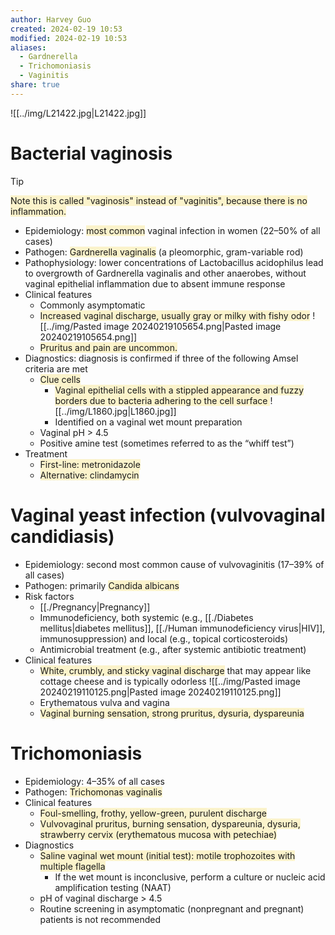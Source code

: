 ```yaml
---
author: Harvey Guo
created: 2024-02-19 10:53
modified: 2024-02-19 10:53
aliases:
  - Gardnerella
  - Trichomoniasis
  - Vaginitis
share: true
---
```

![[../img/L21422.jpg|L21422.jpg]]
# Bacterial vaginosis
>[!tip] 
><span style="background:rgba(240, 200, 0, 0.2)">Note this is called "vaginosis" instead of "vaginitis", because there is no inflammation.</span>
- Epidemiology: <span style="background:rgba(240, 200, 0, 0.2)">most common</span> vaginal infection in women (22–50% of all cases) 
- Pathogen: <span style="background:rgba(240, 200, 0, 0.2)">Gardnerella vaginalis</span> (a pleomorphic, gram-variable rod) 
- Pathophysiology: lower concentrations of Lactobacillus acidophilus lead to overgrowth of Gardnerella vaginalis and other anaerobes, without vaginal epithelial inflammation due to absent immune response 
- Clinical features
	- Commonly asymptomatic
	- <span style="background:rgba(240, 200, 0, 0.2)">Increased vaginal discharge, usually gray or milky with fishy odor</span>  ![[../img/Pasted image 20240219105654.png|Pasted image 20240219105654.png]]
	- <span style="background:rgba(240, 200, 0, 0.2)">Pruritus and pain are uncommon.</span>
- Diagnostics: diagnosis is confirmed if three of the following Amsel criteria are met
	- <span style="background:rgba(240, 200, 0, 0.2)">Clue cells</span>
		- <span style="background:rgba(240, 200, 0, 0.2)">Vaginal epithelial cells with a stippled appearance and fuzzy borders due to bacteria adhering to the cell surface </span>![[../img/L1860.jpg|L1860.jpg]]
		- Identified on a vaginal wet mount preparation
	- Vaginal pH > 4.5
	- Positive amine test (sometimes referred to as the “whiff test”)
- Treatment
	- <span style="background:rgba(240, 200, 0, 0.2)">First-line: metronidazole</span>
	- <span style="background:rgba(240, 200, 0, 0.2)">Alternative: clindamycin</span>
# Vaginal yeast infection (vulvovaginal candidiasis)
- Epidemiology: second most common cause of vulvovaginitis (17–39% of all cases)
- Pathogen: primarily <span style="background:rgba(240, 200, 0, 0.2)">Candida albicans</span>
- Risk factors
	- [[./Pregnancy|Pregnancy]] 
	- Immunodeficiency, both systemic (e.g., [[./Diabetes mellitus|diabetes mellitus]], [[./Human immunodeficiency virus|HIV]], immunosuppression) and local (e.g., topical corticosteroids)
	- Antimicrobial treatment (e.g., after systemic antibiotic treatment) 
- Clinical features
	- <span style="background:rgba(240, 200, 0, 0.2)">White, crumbly, and sticky vaginal discharge</span> that may appear like cottage cheese and is typically odorless ![[../img/Pasted image 20240219110125.png|Pasted image 20240219110125.png]]
	- Erythematous vulva and vagina
	- <span style="background:rgba(240, 200, 0, 0.2)">Vaginal burning sensation, strong pruritus, dysuria, dyspareunia</span>
# Trichomoniasis
- Epidemiology: 4–35% of all cases
- Pathogen: <span style="background:rgba(240, 200, 0, 0.2)">Trichomonas vaginalis</span>
- Clinical features
	- <span style="background:rgba(240, 200, 0, 0.2)">Foul-smelling, frothy, yellow-green, purulent discharge</span>
	- <span style="background:rgba(240, 200, 0, 0.2)">Vulvovaginal pruritus, burning sensation, dyspareunia, dysuria, strawberry cervix (erythematous mucosa with petechiae)</span>
- Diagnostics  
	- <span style="background:rgba(240, 200, 0, 0.2)">Saline vaginal wet mount (initial test): motile trophozoites with multiple flagella  </span>
		- If the wet mount is inconclusive, perform a culture or nucleic acid amplification testing (NAAT) 
	- pH of vaginal discharge > 4.5
	- Routine screening in asymptomatic (nonpregnant and pregnant) patients is not recommended